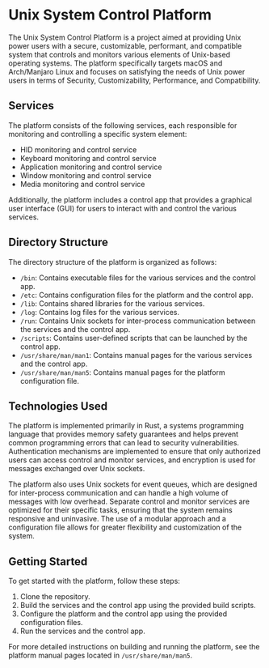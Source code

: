 <div class="markdown prose w-full break-words dark:prose-invert light">
  <h1>Unix System Control Platform</h1>
  <p>The Unix System Control Platform is a project aimed at providing Unix power users with a secure, customizable,
    performant, and compatible system that controls and monitors various elements of Unix-based operating systems. The
    platform specifically targets macOS and Arch/Manjaro Linux and focuses on satisfying the needs of Unix power users
    in terms of Security, Customizability, Performance, and Compatibility.</p>
  <h2>Services</h2>
  <p>The platform consists of the following services, each responsible for monitoring and controlling a specific system
    element:</p>
  <ul>
    <li>HID monitoring and control service</li>
    <li>Keyboard monitoring and control service</li>
    <li>Application monitoring and control service</li>
    <li>Window monitoring and control service</li>
    <li>Media monitoring and control service</li>
  </ul>
  <p>Additionally, the platform includes a control app that provides a graphical user interface (GUI) for users to
    interact with and control the various services.</p>
  <h2>Directory Structure</h2>
  <p>The directory structure of the platform is organized as follows:</p>
  <ul>
    <li><code>/bin</code>: Contains executable files for the various services and the control app.</li>
    <li><code>/etc</code>: Contains configuration files for the platform and the control app.</li>
    <li><code>/lib</code>: Contains shared libraries for the various services.</li>
    <li><code>/log</code>: Contains log files for the various services.</li>
    <li><code>/run</code>: Contains Unix sockets for inter-process communication between the services and the control
      app.</li>
    <li><code>/scripts</code>: Contains user-defined scripts that can be launched by the control app.</li>
    <li><code>/usr/share/man/man1</code>: Contains manual pages for the various services and the control app.</li>
    <li><code>/usr/share/man/man5</code>: Contains manual pages for the platform configuration file.</li>
  </ul>
  <h2>Technologies Used</h2>
  <p>The platform is implemented primarily in Rust, a systems programming language that provides memory safety
    guarantees and helps prevent common programming errors that can lead to security vulnerabilities. Authentication
    mechanisms are implemented to ensure that only authorized users can access control and monitor services, and
    encryption is used for messages exchanged over Unix sockets.</p>
  <p>The platform also uses Unix sockets for event queues, which are designed for inter-process communication and can
    handle a high volume of messages with low overhead. Separate control and monitor services are optimized for their
    specific tasks, ensuring that the system remains responsive and uninvasive. The use of a modular approach and a
    configuration file allows for greater flexibility and customization of the system.</p>
  <h2>Getting Started</h2>
  <p>To get started with the platform, follow these steps:</p>
  <ol>
    <li>Clone the repository.</li>
    <li>Build the services and the control app using the provided build scripts.</li>
    <li>Configure the platform and the control app using the provided configuration files.</li>
    <li>Run the services and the control app.</li>
  </ol>
  <p>For more detailed instructions on building and running the platform, see the platform manual pages located in
    <code>/usr/share/man/man5</code>.</p>
</div>